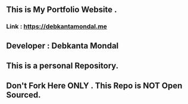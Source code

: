 ## This is My Portfolio Website . 
### Link : https://debkantamondal.me

## Developer : Debkanta Mondal

## This is a personal Repository.
## Don't Fork Here ONLY . This Repo is NOT Open Sourced.
